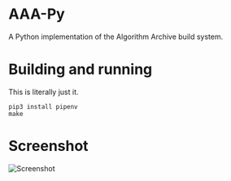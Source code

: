 # AAA-Py

A Python implementation of the Algorithm Archive build system.

# Building and running

This is literally just it.
```
pip3 install pipenv
make
```

# Screenshot
![Screenshot](https://user-images.githubusercontent.com/46641404/59867020-38a2c380-93b7-11e9-851b-350f77ab761e.png)
